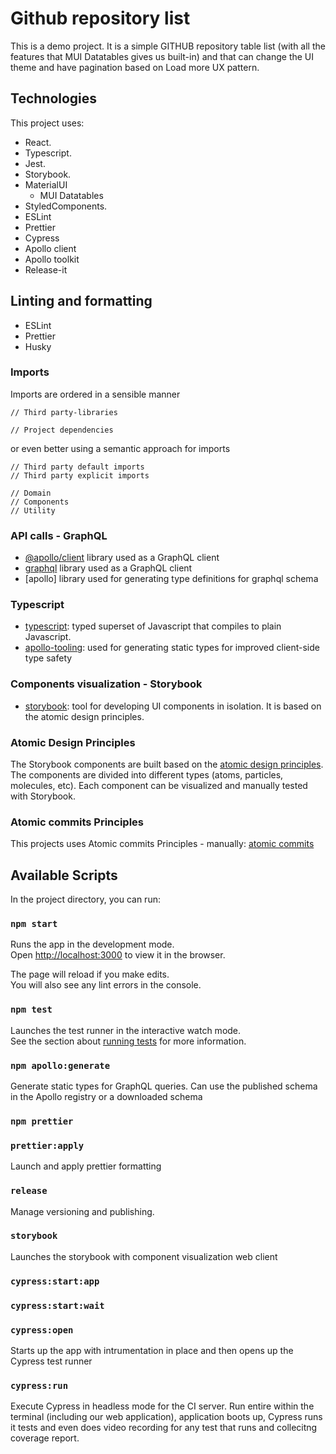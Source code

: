 # Github repository list

This is a demo project. It is a simple GITHUB repository table list (with all the features that MUI Datatables gives us built-in) 
and that can change the UI theme and have pagination based on Load more UX pattern.

## Technologies

This project uses:

- React.
- Typescript.
- Jest.
- Storybook.
- MaterialUI
    - MUI Datatables
- StyledComponents.
- ESLint
- Prettier
- Cypress
- Apollo client
- Apollo toolkit
- Release-it

## Linting and formatting

- ESLint
- Prettier
- Husky

### Imports

Imports are ordered in a sensible manner

```
// Third party-libraries

// Project dependencies
```

or even better using a semantic approach for imports

```
// Third party default imports
// Third party explicit imports

// Domain
// Components
// Utility
```

### API calls - GraphQL

- [@apollo/client](https://github.com/FormidableLabs/urql) library used as a GraphQL client
- [graphql](https://github.com/FormidableLabs/urql) library used as a GraphQL client
- [apollo] library used for generating type definitions for graphql schema

### Typescript

- [typescript](https://www.typescriptlang.org/): typed superset of Javascript that compiles to plain Javascript.
- [apollo-tooling](https://github.com/apollographql/apollo-tooling): used for generating static types for improved client-side type safety

### Components visualization - Storybook

- [storybook](https://storybook.js.org/): tool for developing UI components in isolation. It is based on the atomic design principles.

### Atomic Design Principles

The Storybook components are built based on the [atomic design principles](https://bradfrost.com/blog/post/atomic-web-design/). The components are divided into different types (atoms, particles, molecules, etc).
Each component can be visualized and manually tested with Storybook.

### Atomic commits Principles

This projects uses Atomic commits Principles - manually: [atomic commits](https://en.wikipedia.org/wiki/Atomic_commit)

## Available Scripts

In the project directory, you can run:

### `npm start`

Runs the app in the development mode.\
Open [http://localhost:3000](http://localhost:3000) to view it in the browser.

The page will reload if you make edits.\
You will also see any lint errors in the console.

### `npm test`

Launches the test runner in the interactive watch mode.\
See the section about [running tests](https://facebook.github.io/create-react-app/docs/running-tests) for more information.

### `npm apollo:generate`

Generate static types for GraphQL queries. Can use the published schema in the Apollo registry or a downloaded schema

### `npm prettier`
### `prettier:apply`

Launch and apply prettier formatting

### `release`

Manage versioning and publishing.

### `storybook`

Launches the storybook with component visualization web client

### `cypress:start:app`
### `cypress:start:wait`
### `cypress:open`

Starts up the app with intrumentation in place and then opens up the Cypress test runner

### `cypress:run`

Execute Cypress in headless mode for the CI server. Run entire within the terminal (including our web application), 
application boots up, Cypress runs it tests and even does video recording for any test that runs and collecitng 
coverage report.


